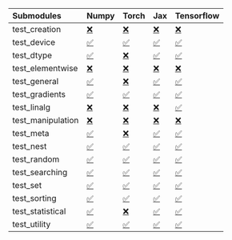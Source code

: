 | Submodules        | Numpy                                                                                                                           | Torch                                                                                                                           | Jax                                                                                                                             | Tensorflow                                                                                                                      |
|:------------------|:--------------------------------------------------------------------------------------------------------------------------------|:--------------------------------------------------------------------------------------------------------------------------------|:--------------------------------------------------------------------------------------------------------------------------------|:--------------------------------------------------------------------------------------------------------------------------------|
| test_creation     | <a href="https://github.com/unifyai/ivy/runs/7978083737?check_suite_focus=true" rel="noopener noreferrer" target="_blank">❌</a> | <a href="https://github.com/unifyai/ivy/runs/7978085976?check_suite_focus=true" rel="noopener noreferrer" target="_blank">❌</a> | <a href="https://github.com/unifyai/ivy/runs/7978088391?check_suite_focus=true" rel="noopener noreferrer" target="_blank">❌</a> | <a href="https://github.com/unifyai/ivy/runs/7978091114?check_suite_focus=true" rel="noopener noreferrer" target="_blank">❌</a> |
| test_device       | <a href="https://github.com/unifyai/ivy/runs/7978083890?check_suite_focus=true" rel="noopener noreferrer" target="_blank">✅</a> | <a href="https://github.com/unifyai/ivy/runs/7978086089?check_suite_focus=true" rel="noopener noreferrer" target="_blank">✅</a> | <a href="https://github.com/unifyai/ivy/runs/7978088537?check_suite_focus=true" rel="noopener noreferrer" target="_blank">✅</a> | <a href="https://github.com/unifyai/ivy/runs/7978091257?check_suite_focus=true" rel="noopener noreferrer" target="_blank">✅</a> |
| test_dtype        | <a href="https://github.com/unifyai/ivy/runs/7978084007?check_suite_focus=true" rel="noopener noreferrer" target="_blank">✅</a> | <a href="https://github.com/unifyai/ivy/runs/7978086234?check_suite_focus=true" rel="noopener noreferrer" target="_blank">❌</a> | <a href="https://github.com/unifyai/ivy/runs/7978088705?check_suite_focus=true" rel="noopener noreferrer" target="_blank">✅</a> | <a href="https://github.com/unifyai/ivy/runs/7978091401?check_suite_focus=true" rel="noopener noreferrer" target="_blank">✅</a> |
| test_elementwise  | <a href="https://github.com/unifyai/ivy/runs/7978084146?check_suite_focus=true" rel="noopener noreferrer" target="_blank">❌</a> | <a href="https://github.com/unifyai/ivy/runs/7978086376?check_suite_focus=true" rel="noopener noreferrer" target="_blank">❌</a> | <a href="https://github.com/unifyai/ivy/runs/7978088859?check_suite_focus=true" rel="noopener noreferrer" target="_blank">❌</a> | <a href="https://github.com/unifyai/ivy/runs/7978091585?check_suite_focus=true" rel="noopener noreferrer" target="_blank">❌</a> |
| test_general      | <a href="https://github.com/unifyai/ivy/runs/7978084321?check_suite_focus=true" rel="noopener noreferrer" target="_blank">✅</a> | <a href="https://github.com/unifyai/ivy/runs/7978086509?check_suite_focus=true" rel="noopener noreferrer" target="_blank">❌</a> | <a href="https://github.com/unifyai/ivy/runs/7978089031?check_suite_focus=true" rel="noopener noreferrer" target="_blank">✅</a> | <a href="https://github.com/unifyai/ivy/runs/7978091718?check_suite_focus=true" rel="noopener noreferrer" target="_blank">✅</a> |
| test_gradients    | <a href="https://github.com/unifyai/ivy/runs/7978084480?check_suite_focus=true" rel="noopener noreferrer" target="_blank">✅</a> | <a href="https://github.com/unifyai/ivy/runs/7978086645?check_suite_focus=true" rel="noopener noreferrer" target="_blank">✅</a> | <a href="https://github.com/unifyai/ivy/runs/7978089193?check_suite_focus=true" rel="noopener noreferrer" target="_blank">✅</a> | <a href="https://github.com/unifyai/ivy/runs/7978091920?check_suite_focus=true" rel="noopener noreferrer" target="_blank">✅</a> |
| test_linalg       | <a href="https://github.com/unifyai/ivy/runs/7978084635?check_suite_focus=true" rel="noopener noreferrer" target="_blank">❌</a> | <a href="https://github.com/unifyai/ivy/runs/7978086797?check_suite_focus=true" rel="noopener noreferrer" target="_blank">❌</a> | <a href="https://github.com/unifyai/ivy/runs/7978089360?check_suite_focus=true" rel="noopener noreferrer" target="_blank">❌</a> | <a href="https://github.com/unifyai/ivy/runs/7978092168?check_suite_focus=true" rel="noopener noreferrer" target="_blank">✅</a> |
| test_manipulation | <a href="https://github.com/unifyai/ivy/runs/7978084785?check_suite_focus=true" rel="noopener noreferrer" target="_blank">❌</a> | <a href="https://github.com/unifyai/ivy/runs/7978086951?check_suite_focus=true" rel="noopener noreferrer" target="_blank">❌</a> | <a href="https://github.com/unifyai/ivy/runs/7978089511?check_suite_focus=true" rel="noopener noreferrer" target="_blank">❌</a> | <a href="https://github.com/unifyai/ivy/runs/7978092307?check_suite_focus=true" rel="noopener noreferrer" target="_blank">❌</a> |
| test_meta         | <a href="https://github.com/unifyai/ivy/runs/7978084908?check_suite_focus=true" rel="noopener noreferrer" target="_blank">✅</a> | <a href="https://github.com/unifyai/ivy/runs/7978087088?check_suite_focus=true" rel="noopener noreferrer" target="_blank">❌</a> | <a href="https://github.com/unifyai/ivy/runs/7978089679?check_suite_focus=true" rel="noopener noreferrer" target="_blank">✅</a> | <a href="https://github.com/unifyai/ivy/runs/7978092438?check_suite_focus=true" rel="noopener noreferrer" target="_blank">✅</a> |
| test_nest         | <a href="https://github.com/unifyai/ivy/runs/7978085072?check_suite_focus=true" rel="noopener noreferrer" target="_blank">✅</a> | <a href="https://github.com/unifyai/ivy/runs/7978087236?check_suite_focus=true" rel="noopener noreferrer" target="_blank">✅</a> | <a href="https://github.com/unifyai/ivy/runs/7978089945?check_suite_focus=true" rel="noopener noreferrer" target="_blank">✅</a> | <a href="https://github.com/unifyai/ivy/runs/7978092571?check_suite_focus=true" rel="noopener noreferrer" target="_blank">✅</a> |
| test_random       | <a href="https://github.com/unifyai/ivy/runs/7978085190?check_suite_focus=true" rel="noopener noreferrer" target="_blank">✅</a> | <a href="https://github.com/unifyai/ivy/runs/7978087423?check_suite_focus=true" rel="noopener noreferrer" target="_blank">✅</a> | <a href="https://github.com/unifyai/ivy/runs/7978090078?check_suite_focus=true" rel="noopener noreferrer" target="_blank">✅</a> | <a href="https://github.com/unifyai/ivy/runs/7978092703?check_suite_focus=true" rel="noopener noreferrer" target="_blank">✅</a> |
| test_searching    | <a href="https://github.com/unifyai/ivy/runs/7978085330?check_suite_focus=true" rel="noopener noreferrer" target="_blank">✅</a> | <a href="https://github.com/unifyai/ivy/runs/7978087581?check_suite_focus=true" rel="noopener noreferrer" target="_blank">✅</a> | <a href="https://github.com/unifyai/ivy/runs/7978090305?check_suite_focus=true" rel="noopener noreferrer" target="_blank">✅</a> | <a href="https://github.com/unifyai/ivy/runs/7978092869?check_suite_focus=true" rel="noopener noreferrer" target="_blank">✅</a> |
| test_set          | <a href="https://github.com/unifyai/ivy/runs/7978085448?check_suite_focus=true" rel="noopener noreferrer" target="_blank">✅</a> | <a href="https://github.com/unifyai/ivy/runs/7978087772?check_suite_focus=true" rel="noopener noreferrer" target="_blank">✅</a> | <a href="https://github.com/unifyai/ivy/runs/7978090479?check_suite_focus=true" rel="noopener noreferrer" target="_blank">✅</a> | <a href="https://github.com/unifyai/ivy/runs/7978093026?check_suite_focus=true" rel="noopener noreferrer" target="_blank">✅</a> |
| test_sorting      | <a href="https://github.com/unifyai/ivy/runs/7978085575?check_suite_focus=true" rel="noopener noreferrer" target="_blank">✅</a> | <a href="https://github.com/unifyai/ivy/runs/7978087933?check_suite_focus=true" rel="noopener noreferrer" target="_blank">✅</a> | <a href="https://github.com/unifyai/ivy/runs/7978090652?check_suite_focus=true" rel="noopener noreferrer" target="_blank">✅</a> | <a href="https://github.com/unifyai/ivy/runs/7978093198?check_suite_focus=true" rel="noopener noreferrer" target="_blank">✅</a> |
| test_statistical  | <a href="https://github.com/unifyai/ivy/runs/7978085719?check_suite_focus=true" rel="noopener noreferrer" target="_blank">✅</a> | <a href="https://github.com/unifyai/ivy/runs/7978088082?check_suite_focus=true" rel="noopener noreferrer" target="_blank">❌</a> | <a href="https://github.com/unifyai/ivy/runs/7978090832?check_suite_focus=true" rel="noopener noreferrer" target="_blank">✅</a> | <a href="https://github.com/unifyai/ivy/runs/7978093355?check_suite_focus=true" rel="noopener noreferrer" target="_blank">✅</a> |
| test_utility      | <a href="https://github.com/unifyai/ivy/runs/7978085846?check_suite_focus=true" rel="noopener noreferrer" target="_blank">✅</a> | <a href="https://github.com/unifyai/ivy/runs/7978088262?check_suite_focus=true" rel="noopener noreferrer" target="_blank">✅</a> | <a href="https://github.com/unifyai/ivy/runs/7978090979?check_suite_focus=true" rel="noopener noreferrer" target="_blank">✅</a> | <a href="https://github.com/unifyai/ivy/runs/7978093507?check_suite_focus=true" rel="noopener noreferrer" target="_blank">✅</a> |